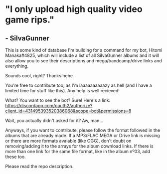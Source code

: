 # "I only upload high quality video game rips."
## - SiIvaGunner

This is some kind of database I'm building for a command for my bot, Hitomi Manaka#4825, which will include a list of all SiIvaGunner albums and it will also allow you to see their descriptions and mega/bandcamp/drive links and everything.

Sounds cool, right? Thanks hehe

You're free to contribute too, as I'm laaaaaaaaaazy as hell (and I have a limited time for stuff like this). Any help is well recieved!

What? You want to see the bot? Sure! Here's a link: https://discordapp.com/oauth2/authorize?client_id=431495393520386068&scope=bot&permissions=8

Wait, you actually didn't asked for it? Aw, man...

Anyways, if you want to contribute, please follow the format followed in the albums that are already made. If a MP3/FLAC MEGA or Drive link is missing or there are more formats avaiable (like OGG), don't doubt on removing/adding it to the arrays for the album download links. If there is more than one link for the same file format, like in the album nº03, add these too.

Please read the repo description.
